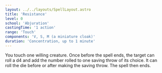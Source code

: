 ```yaml
---
layout: ../../layouts/SpellLayout.astro
title: 'Resistance'
level: 0
school: 'Abjuration'
castingTime: '1 action'
range: 'Touch'
components: 'V, S, M (a miniature cloak)'
duration: 'Concentration, up to 1 minute'
---
```


You touch one willing creature. Once before the spell ends, the target can roll a d4 and add the number rolled to one saving throw of its choice. It can roll the die before or after making the saving throw. The spell then ends.